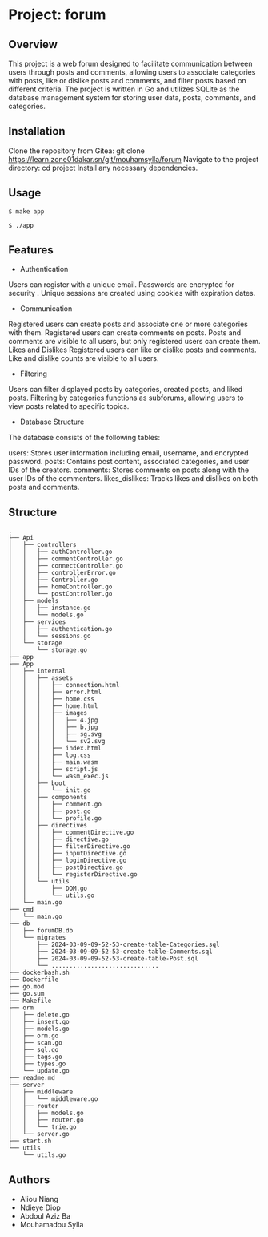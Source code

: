 # Project: forum
## Overview
This project is a web forum designed to facilitate communication between users through posts and comments, allowing users to associate categories with posts, like or dislike posts and comments, and filter posts based on different criteria. The project is written in Go and utilizes SQLite as the database management system for storing user data, posts, comments, and categories.

## Installation
Clone the repository from Gitea: git clone https://learn.zone01dakar.sn/git/mouhamsylla/forum
Navigate to the project directory: cd project
Install any necessary dependencies.

## Usage
```
$ make app

$ ./app
```
## Features

* Authentication

Users can register with a unique email.
Passwords are encrypted for security .
Unique sessions are created using cookies with expiration dates.
* Communication

Registered users can create posts and associate one or more categories with them.
Registered users can create comments on posts.
Posts and comments are visible to all users, but only registered users can create them.
Likes and Dislikes
Registered users can like or dislike posts and comments.
Like and dislike counts are visible to all users.
* Filtering

Users can filter displayed posts by categories, created posts, and liked posts.
Filtering by categories functions as subforums, allowing users to view posts related to specific topics.
* Database Structure

The database consists of the following tables:

users: Stores user information including email, username, and encrypted password.
posts: Contains post content, associated categories, and user IDs of the creators.
comments: Stores comments on posts along with the user IDs of the commenters.
likes_dislikes: Tracks likes and dislikes on both posts and comments.

## Structure

```
.
├── Api
│   ├── controllers
│   │   ├── authController.go
│   │   ├── commentController.go
│   │   ├── connectController.go
│   │   ├── controllerError.go
│   │   ├── Controller.go
│   │   ├── homeController.go
│   │   └── postController.go
│   ├── models
│   │   ├── instance.go
│   │   └── models.go
│   ├── services
│   │   ├── authentication.go
│   │   └── sessions.go
│   └── storage
│       └── storage.go
├── app
├── App
│   ├── internal
│   │   ├── assets
│   │   │   ├── connection.html
│   │   │   ├── error.html
│   │   │   ├── home.css
│   │   │   ├── home.html
│   │   │   ├── images
│   │   │   │   ├── 4.jpg
│   │   │   │   ├── b.jpg
│   │   │   │   ├── sg.svg
│   │   │   │   └── sv2.svg
│   │   │   ├── index.html
│   │   │   ├── log.css
│   │   │   ├── main.wasm
│   │   │   ├── script.js
│   │   │   └── wasm_exec.js
│   │   ├── boot
│   │   │   └── init.go
│   │   ├── components
│   │   │   ├── comment.go
│   │   │   ├── post.go
│   │   │   └── profile.go
│   │   ├── directives
│   │   │   ├── commentDirective.go
│   │   │   ├── directive.go
│   │   │   ├── filterDirective.go
│   │   │   ├── inputDirective.go
│   │   │   ├── loginDirective.go
│   │   │   ├── postDirective.go
│   │   │   └── registerDirective.go
│   │   └── utils
│   │       ├── DOM.go
│   │       └── utils.go
│   └── main.go
├── cmd
│   └── main.go
├── db
│   ├── forumDB.db
│   └── migrates
│       ├── 2024-03-09-09-52-53-create-table-Categories.sql
│       ├── 2024-03-09-09-52-53-create-table-Comments.sql
│       ├── 2024-03-09-09-52-53-create-table-Post.sql
│       └── ..............................
├── dockerbash.sh
├── Dockerfile
├── go.mod
├── go.sum
├── Makefile
├── orm
│   ├── delete.go
│   ├── insert.go
│   ├── models.go
│   ├── orm.go
│   ├── scan.go
│   ├── sql.go
│   ├── tags.go
│   ├── types.go
│   └── update.go
├── readme.md
├── server
│   ├── middleware
│   │   └── middleware.go
│   ├── router
│   │   ├── models.go
│   │   ├── router.go
│   │   └── trie.go
│   └── server.go
├── start.sh
└── utils
    └── utils.go

```


## Authors
-  Aliou Niang
-   Ndieye Diop
-   Abdoul Aziz Ba
-   Mouhamadou Sylla
